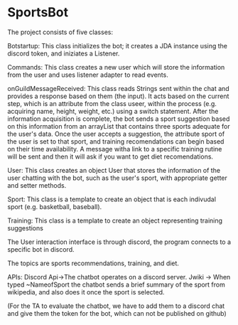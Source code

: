 # SportsBot

The project consists of five classes:

Botstartup: This class initializes the bot; it creates a JDA instance using the discord token, and iniziates a Listener.

Commands: This class creates a new user which will store the information from the user and uses listener adapter to read events.

onGuildMessageReceived: This class reads Strings sent within the chat and provides a response based on them (the input). It acts based on the current step, which is an attribute from the class useer, within the process (e.g. acquiring name, height, weight, etc.) using a switch statement. After the information acquisition is complete, the bot sends a sport suggestion based on this information from an arrayList that contains three sports adequate for the user's data. Once the user accepts a suggestion, the attribute sport of the user is set to that sport, and training recomendations can begin based on their time availability. A message witha link to a specific training rutine will be sent and then it will ask if you want to get diet recomendations.

User: This class creates an object User that stores the information of the user chatting with the bot, such as the user's sport, with appropriate getter and setter methods.

Sport: This class is a template to create an object that is each indivudal sport (e.g. basketball, baseball).

Training: This class is a template to create an object representing training suggestions

The User interaction interface is through discord, the program connects to a specific bot in discord.

The topics are sports recommendations, training, and diet.

APIs:
Discord Api->The chatbot operates on a discord server.
Jwiki -> When typed ~NameofSport the chatbot sends a brief summary of the sport from wikipedia, and also does it once the sport is selected.

(For the TA to evaluate the chatbot, we have to add them to a discord chat and give them the token for the bot, which can not be published on github)
